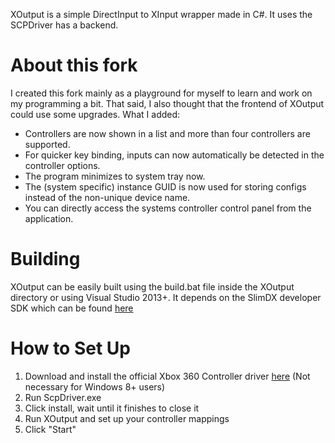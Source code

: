XOutput is a simple DirectInput to XInput wrapper made in C#. It uses the SCPDriver has a backend.

# About this fork

I created this fork mainly as a playground for myself to learn and work on my programming a bit. That said, I also thought that the frontend of XOutput could use some upgrades.
What I added:
* Controllers are now shown in a list and more than four controllers are supported.
* For quicker key binding, inputs can now automatically be detected in the controller options.
* The program minimizes to system tray now.
* The (system specific) instance GUID is now used for storing configs instead of the non-unique device name.
* You can directly access the systems controller control panel from the application.

# Building

XOutput can be easily built using the build.bat file inside the XOutput directory or using Visual Studio 2013+. It depends on the SlimDX developer SDK which can be found [here](http://slimdx.org/)

# How to Set Up

1. Download and install the official Xbox 360 Controller driver [here](http://www.microsoft.com/hardware/en-us/d/xbox-360-controller-for-windows) (Not necessary for Windows 8+ users)
2. Run ScpDriver.exe
3. Click install, wait until it finishes to close it
4. Run XOutput and set up your controller mappings
5. Click "Start"
